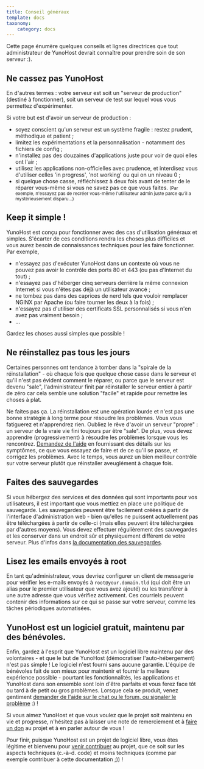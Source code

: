 ```yaml
---
title: Conseil généraux
template: docs
taxonomy:
    category: docs
---
```


Cette page énumère quelques conseils et lignes directrices que tout administrateur de YunoHost devrait connaître pour prendre soin de son serveur :).

## Ne cassez pas YunoHost

En d'autres termes : votre serveur est soit un "serveur de production" (destiné à fonctionner), soit un serveur de test sur lequel vous vous permettez d'expérimenter.

Si votre but est d'avoir un serveur de production :
- soyez conscient qu'un serveur est un système fragile : restez prudent, méthodique et patient ;
- limitez les expérimentations et la personnalisation - notamment des fichiers de config ;
- n'installez pas des douzaines d'applications juste pour voir de quoi elles ont l'air ;
- utilisez les applications non-officielles avec prudence, et interdisez vous d'utiliser celles 'in progress', 'not working' ou qui on un niveau 0 ;
- si quelque chose casse, réfléchissez à deux fois avant de tenter de le réparer vous-même si vous ne savez pas ce que vous faites. <small>(Par exemple, n'essayez pas de recréer vous-même l'utilisateur admin juste parce qu'il a mystérieusement disparu...)</small>

## Keep it simple !

YunoHost est conçu pour fonctionner avec des cas d'utilisation généraux et simples. S'écarter de ces conditions rendra les choses plus difficiles et vous aurez besoin de connaissances techniques pour les faire fonctionner. Par exemple,
- n'essayez pas d'exécuter YunoHost dans un contexte où vous ne pouvez pas avoir le contrôle des ports 80 et 443 (ou pas d'Internet du tout) ;
- n'essayez pas d'héberger cinq serveurs derrière la même connexion Internet si vous n'êtes pas déjà un utilisateur avancé ;
- ne tombez pas dans des caprices de nerd tels que vouloir remplacer NGINX par Apache (ou faire tourner les deux à la fois) ;
- n'essayez pas d'utiliser des certificats SSL personnalisés si vous n'en avez pas vraiment besoin ;
- ...

Gardez les choses aussi simples que possible !

## Ne réinstallez pas tous les jours

Certaines personnes ont tendance à tomber dans la "spirale de la réinstallation" - où chaque fois que quelque chose casse dans le serveur et qu'il n'est pas évident comment le réparer, ou parce que le serveur est devenu "sale", l'administrateur finit par réinstaller le serveur entier à partir de zéro car cela semble une solution "facile" et rapide pour remettre les choses à plat.

Ne faites pas ça. La réinstallation est une opération lourde et n'est pas une bonne stratégie à long terme pour résoudre les problèmes. Vous vous fatiguerez et n'apprendrez rien. Oubliez le rêve d'avoir un serveur "propre" : un serveur de la vraie vie fini toujours par être "sale". De plus, vous devez apprendre (progressivement) à résoudre les problèmes lorsque vous les rencontrez. [Demandez de l'aide](/help) en fournissant des détails sur les symptômes, ce que vous essayez de faire et de ce qu'il se passe, et corrigez les problèmes. Avec le temps, vous aurez un bien meilleur contrôle sur votre serveur plutôt que réinstaller aveuglément à chaque fois.

## Faites des sauvegardes

Si vous hébergez des services et des données qui sont importants pour vos utilisateurs, il est important que vous mettiez en place une politique de sauvegarde. Les sauvegardes peuvent être facilement créées à partir de l'interface d'administration web - bien qu'elles ne puissent actuellement pas être téléchargées à partir de celle-ci (mais elles peuvent être téléchargées par d'autres moyens). Vous devez effectuer régulièrement des sauvegardes et les conserver dans un endroit sûr et physiquement différent de votre serveur. Plus d'infos dans [la documentation des sauvegardes](/backup).

## Lisez les emails envoyés à root

En tant qu'administrateur, vous devriez configurer un client de messagerie pour vérifier les e-mails envoyés à `root@your.domain.tld` (qui doit être un alias pour le premier utilisateur que vous avez ajouté) ou les transférer à une autre adresse que vous vérifiez activement. Ces courriels peuvent contenir des informations sur ce qui se passe sur votre serveur, comme les tâches périodiques automatisées.

## YunoHost est un logiciel gratuit, maintenu par des bénévoles.

Enfin, gardez à l'esprit que YunoHost est un logiciel libre maintenu par des volontaires - et que le but de YunoHost (démocratiser l'auto-hébergement) n'est pas simple ! Le logiciel n'est fourni sans aucune garantie. L'équipe de bénévoles fait de son mieux pour maintenir et fournir la meilleure expérience possible - pourtant les fonctionnalités, les applications et YunoHost dans son ensemble sont loin d'être parfaits et vous ferez face tôt ou tard à de petit ou gros problèmes. Lorsque cela se produit, venez gentiment [demander de l'aide sur le chat ou le forum, ou signaler le problème](/help) :) !

Si vous aimez YunoHost et que vous voulez que le projet soit maintenu en vie et progresse, n'hésitez pas à laisser une note de remerciement et à [faire un don](https://liberapay.com/YunoHost) au projet et à en parler autour de vous !

Pour finir, puisque YunoHost est un projet de logiciel libre, vous êtes légitime et bienvenu pour [venir contribuer](/contribute) au projet, que ce soit sur les aspects techniques (c.-à-d. code) et moins techniques (comme par exemple contribuer à cette documentation ;)) !
